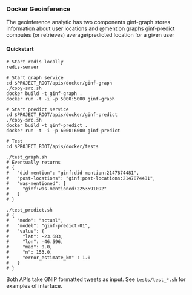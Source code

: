 ### Docker Geoinference

The geoinference analytic has two components
	ginf-graph
		stores information about user locations and @mention graphs
	ginf-predict
		computes (or retrieves) average/predicted location for a given user

#### Quickstart 
	
    # Start redis locally
    redis-server
    
	# Start graph service
	cd $PROJECT_ROOT/apis/docker/ginf-graph
	./copy-src.sh
	docker build -t ginf-graph .
	docker run -t -i -p 5000:5000 ginf-graph

	# Start predict service
	cd $PROJECT_ROOT/apis/docker/ginf-predict
	./copy-src.sh
	docker build -t ginf-predict .
	docker run -t -i -p 6000:6000 ginf-predict

	# Test
	cd $PROJECT_ROOT/apis/docker/tests
	
    ./test_graph.sh
    # Eventually returns
    # {
    #   "did-mention": "ginf:did-mention:2147874481", 
    #   "post-locations": "ginf:post-locations:2147874481", 
    #   "was-mentioned": [
    #     "ginf:was-mentioned:2253591092"
    #   ]
    # }
    
	./test_predict.sh
    # {
    #   "mode": "actual", 
    #   "model": "ginf-predict-01", 
    #   "value": { 
    #     "lat": -23.683, 
    #     "lon": -46.596, 
    #     "mad": 0.0, 
    #     "n": 153.0,
    #     "error_estimate_km" : 1.0
    #   }
    # }

Both APIs take GNIP formatted tweets as input. See `tests/test_*.sh` for examples of interface.
